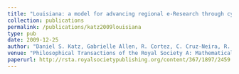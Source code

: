 ```yaml
---
title: "Louisiana: a model for advancing regional e-Research through cyberinfrastructure"
collection: publications
permalink: /publications/katz2009louisiana
type: pub
date: 2009-12-25
author: "Daniel S. Katz, Gabrielle Allen, R. Cortez, C. Cruz-Neira, R. Gottumukkala, Z. D. Greenwood, L. Guice, Shantenu Jha, R. Kolluru, Tevfik Kosar and others"
venue: "Philosophical Transactions of the Royal Society A: Mathematical, Physical and Engineering Sciences"
paperurl: http://rsta.royalsocietypublishing.org/content/367/1897/2459.full.pdf
---
```

